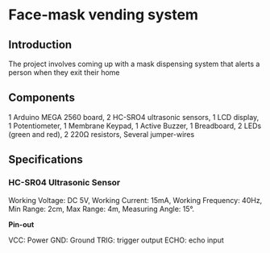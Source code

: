 # Face-mask vending system

## Introduction

The project involves coming up with a mask dispensing system that alerts a person when they exit their home

## Components

1 Arduino MEGA 2560 board,
2 HC-SRO4 ultrasonic sensors,
1 LCD display,
1 Potentiometer,
1 Membrane Keypad,
1 Active Buzzer,
1 Breadboard,
2 LEDs (green and red),
2 220Ω resistors,
Several jumper-wires

## Specifications

### HC-SR04 Ultrasonic Sensor

Working Voltage: DC 5V,
Working Current: 15mA,
Working Frequency: 40Hz,
Min Range: 2cm,
Max Range: 4m,
Measuring Angle: 15°.

**Pin-out**

VCC: Power GND: Ground TRIG: trigger output ECHO: echo input
